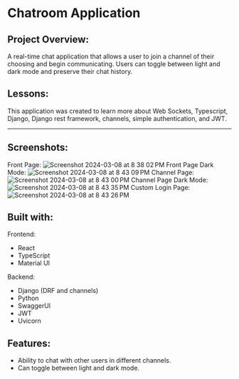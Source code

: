 # Chatroom Application

Project Overview:
------------------------------------------------------------------------------------------
A real-time chat application that allows a user to join a channel of their choosing and begin communicating. Users can toggle between light and dark mode and preserve their chat history.

Lessons:
------------------------------------------------------------------------------------------
This application was created to learn more about Web Sockets, Typescript, Django, Django rest framework, channels, simple authentication, and JWT.

------------------------------------------------------------------------------------------
Screenshots:
------------------------------------------------------------------------------------------
Front Page:
![Screenshot 2024-03-08 at 8 38 02 PM](https://github.com/andychen3/chatroom/assets/81591593/1874d971-50b3-47d0-a960-f5c7b69e3f21)
Front Page Dark Mode:
![Screenshot 2024-03-08 at 8 43 09 PM](https://github.com/andychen3/chatroom/assets/81591593/6733ea49-5330-4652-8f7d-1e0050006171)
Channel Page:
![Screenshot 2024-03-08 at 8 43 00 PM](https://github.com/andychen3/chatroom/assets/81591593/4a357703-e29f-432e-abc7-964e4d148af2)
Channel Page Dark Mode:
![Screenshot 2024-03-08 at 8 43 35 PM](https://github.com/andychen3/chatroom/assets/81591593/765cd669-2467-4d08-9646-46c138deff74)
Custom Login Page:
![Screenshot 2024-03-08 at 8 43 26 PM](https://github.com/andychen3/chatroom/assets/81591593/fbaf36b4-5a25-4228-97a7-1ac355022992)

Built with:
------------------------------------------------------------------------------------------
Frontend:
* React
* TypeScript
* Material UI

Backend:
* Django (DRF and channels)
* Python
* SwaggerUI
* JWT
* Uvicorn 

Features:
------------------------------------------------------------------------------------------
* Ability to chat with other users in different channels.
* Can toggle between light and dark mode.
